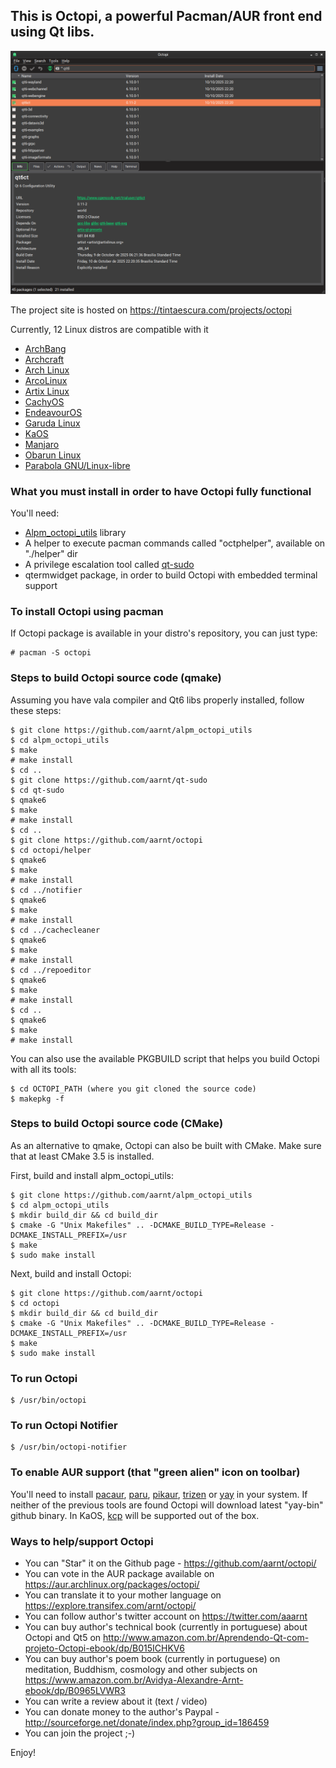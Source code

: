 ## This is Octopi, a powerful Pacman/AUR front end using Qt libs.

![Main window](https://raw.githubusercontent.com/aarnt/octopi/master/octopi-mainwindow.png)

The project site is hosted on https://tintaescura.com/projects/octopi

Currently, 12 Linux distros are compatible with it

 * [ArchBang](http://archbang.org/)
 * [Archcraft](https://archcraft.io/)
 * [Arch Linux](https://www.archlinux.org/)
 * [ArcoLinux](https://arcolinux.info/)
 * [Artix Linux](https://artixlinux.org)
 * [CachyOS](https://cachyos.org/)
 * [EndeavourOS](https://endeavouros.com/)
 * [Garuda Linux](https://garudalinux.org/)
 * [KaOS](https://kaosx.us/)
 * [Manjaro](https://manjaro.org/)
 * [Obarun Linux](https://web.obarun.org/index.php?id=1)
 * [Parabola GNU/Linux-libre](https://www.parabola.nu/)

### What you must install in order to have Octopi fully functional

You'll need:
 * [Alpm_octopi_utils](https://github.com/aarnt/alpm_octopi_utils/) library
 * A helper to execute pacman commands called "octphelper", available on "./helper" dir
 * A privilege escalation tool called [qt-sudo](https://github.com/aarnt/qt-sudo/)
 * qtermwidget package, in order to build Octopi with embedded terminal support

### To install Octopi using pacman

If Octopi package is available in your distro's repository, you can just type:

```
# pacman -S octopi
```

### Steps to build Octopi source code (qmake)

Assuming you have vala compiler and Qt6 libs properly installed, follow these steps:

```
$ git clone https://github.com/aarnt/alpm_octopi_utils
$ cd alpm_octopi_utils
$ make
# make install
$ cd ..
$ git clone https://github.com/aarnt/qt-sudo
$ cd qt-sudo
$ qmake6
$ make
# make install
$ cd ..
$ git clone https://github.com/aarnt/octopi
$ cd octopi/helper
$ qmake6
$ make
# make install
$ cd ../notifier
$ qmake6
$ make
# make install
$ cd ../cachecleaner
$ qmake6
$ make
# make install
$ cd ../repoeditor
$ qmake6
$ make
# make install
$ cd ..
$ qmake6
$ make
# make install
```

You can also use the available PKGBUILD script that helps you build Octopi with all its tools:

```
$ cd OCTOPI_PATH (where you git cloned the source code)
$ makepkg -f
```

### Steps to build Octopi source code (CMake)

As an alternative to qmake, Octopi can also be built with CMake. Make sure that at least CMake 3.5 is installed.

First, build and install alpm_octopi_utils:

```
$ git clone https://github.com/aarnt/alpm_octopi_utils
$ cd alpm_octopi_utils
$ mkdir build_dir && cd build_dir
$ cmake -G "Unix Makefiles" .. -DCMAKE_BUILD_TYPE=Release -DCMAKE_INSTALL_PREFIX=/usr
$ make
$ sudo make install
```

Next, build and install Octopi:

```
$ git clone https://github.com/aarnt/octopi
$ cd octopi
$ mkdir build_dir && cd build_dir
$ cmake -G "Unix Makefiles" .. -DCMAKE_BUILD_TYPE=Release -DCMAKE_INSTALL_PREFIX=/usr
$ make
$ sudo make install
```

### To run Octopi

```
$ /usr/bin/octopi
```

### To run Octopi Notifier

```
$ /usr/bin/octopi-notifier
```

### To enable AUR support (that "green alien" icon on toolbar)

You'll need to install [pacaur](https://github.com/rmarquis/pacaur), [paru](https://github.com/morganamilo/paru),
[pikaur](https://github.com/actionless/pikaur), [trizen](https://github.com/trizen/trizen) or
[yay](https://github.com/Jguer/yay) in your system.
If neither of the previous tools are found Octopi will download latest "yay-bin" github binary.
In KaOS, [kcp](https://github.com/bvaudour/kcp) will be supported out of the box.

### Ways to help/support Octopi

 * You can "Star" it on the Github page - https://github.com/aarnt/octopi/
 * You can vote in the AUR package available on https://aur.archlinux.org/packages/octopi/
 * You can translate it to your mother language on https://explore.transifex.com/arnt/octopi/
 * You can follow author's twitter account on https://twitter.com/aaarnt
 * You can buy author's technical book (currently in portuguese) about Octopi and Qt5 on
http://www.amazon.com.br/Aprendendo-Qt-com-projeto-Octopi-ebook/dp/B015ICHKV6
 * You can buy author's poem book (currently in portuguese) on meditation, Buddhism, cosmology and other subjects on
https://www.amazon.com.br/Avidya-Alexandre-Arnt-ebook/dp/B0965LVWR3
 * You can write a review about it (text / video)
 * You can donate money to the author's Paypal - http://sourceforge.net/donate/index.php?group_id=186459
 * You can join the project ;-)


Enjoy!
